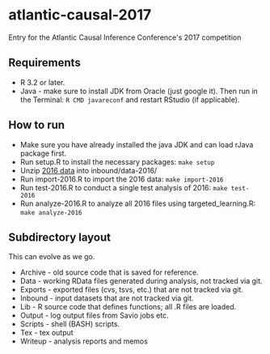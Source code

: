 # atlantic-causal-2017
Entry for the Atlantic Causal Inference Conference's 2017 competition

## Requirements

* R 3.2 or later.
* Java - make sure to install JDK from Oracle (just google it). Then run in the Terminal: `R CMD javareconf` and restart RStudio (if applicable).

## How to run

* Make sure you have already installed the java JDK and can load rJava package first.
* Run setup.R to install the necessary packages: `make setup`
* Unzip [2016 data](https://drive.google.com/file/d/0B8TUkApaUlsGekFSblJWa25NM1E/edit) into inbound/data-2016/
* Run import-2016.R to import the 2016 data: `make import-2016`
* Run test-2016.R to conduct a single test analysis of 2016: `make test-2016`
* Run analyze-2016.R to analyze all 2016 files using targeted_learning.R: `make analyze-2016`

## Subdirectory layout

This can evolve as we go.

* Archive - old source code that is saved for reference.
* Data - working RData files generated during analysis, not tracked via git.
* Exports - exported files (cvs, tsvs, etc.) that are not tracked via git.
* Inbound - input datasets that are not tracked via git.
* Lib - R source code that defines functions; all .R files are loaded.
* Output - log output files from Savio jobs  etc.
* Scripts - shell (BASH) scripts.
* Tex - tex output
* Writeup - analysis reports and memos
